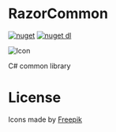 # RazorCommon
[![nuget](https://img.shields.io/nuget/v/RazorCommon.svg?logo=NuGet)](https://www.nuget.org/packages/RazorCommon/)
[![nuget dl](https://img.shields.io/nuget/dt/RazorCommon.svg?logo=NuGet)](https://www.nuget.org/packages/RazorCommon/)

![Icon](https://github.com/Decimation/RazorCommon/raw/master/icon64.png)

C# common library

# License

Icons made by <a href="https://www.freepik.com/" title="Freepik">Freepik</a>

